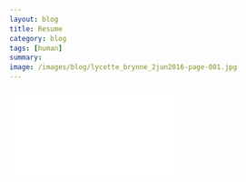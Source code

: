 ```yaml
---
layout: blog
title: Resume
category: blog
tags: [human]  
summary: 
image: /images/blog/lycette_brynne_2jun2016-page-001.jpg
---
```


![Click here for pdf](/_posts/resume.pdf)
